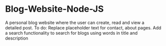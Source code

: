 # Blog-Website-Node-JS
A personal blog website where the user can create, read and view a detailed post.
To do:
Replace placeholder text for contact, about pages. Add a search functionality to search for blogs using words in title and description